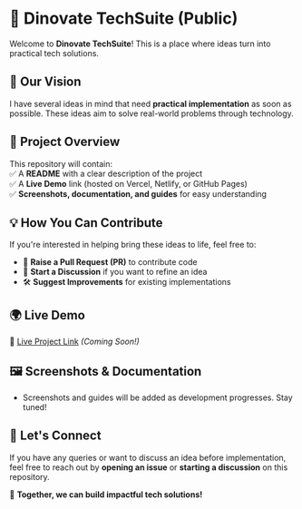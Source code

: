 # 🚀 Dinovate TechSuite (Public)  

Welcome to **Dinovate TechSuite**! This is a place where ideas turn into practical tech solutions.  

## 🧠 Our Vision  
I have several ideas in mind that need **practical implementation** as soon as possible. These ideas aim to solve real-world problems through technology.  

## 📜 Project Overview  
This repository will contain:  
✅ A **README** with a clear description of the project  
✅ A **Live Demo** link (hosted on Vercel, Netlify, or GitHub Pages)  
✅ **Screenshots, documentation, and guides** for easy understanding  

## 💡 How You Can Contribute  
If you're interested in helping bring these ideas to life, feel free to:  
- 📌 **Raise a Pull Request (PR)** to contribute code  
- 💬 **Start a Discussion** if you want to refine an idea  
- 🛠 **Suggest Improvements** for existing implementations  

## 🌍 Live Demo  
🔗 [Live Project Link](#) *(Coming Soon!)*  

## 🖼 Screenshots & Documentation  
- Screenshots and guides will be added as development progresses. Stay tuned!  

## 🤝 Let's Connect  
If you have any queries or want to discuss an idea before implementation, feel free to reach out by **opening an issue** or **starting a discussion** on this repository.  

🚀 **Together, we can build impactful tech solutions!**  
